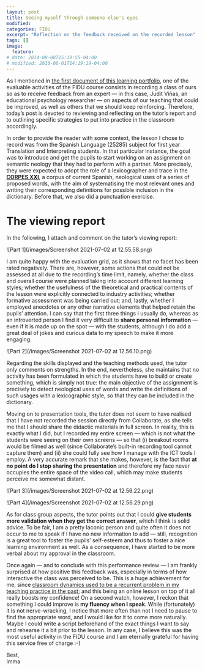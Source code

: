 ```yaml
---
layout: post
title: Seeing myself through someone else's eyes
modified:
categories: FIDU
excerpt: "Reflection on the feedback received on the recorded lesson"
tags: []
image:
  feature:
# date: 2014-08-08T15:39:55-04:00
# modified: 2016-06-01T14:19:19-04:00
---
```


As I mentioned in <a href="https://immalopez.github.io/fidu/teaching-career-and-philosophy/" target="_blank">the first document of this learning portfolio</a>, one of the evaluable activities of the FIDU course consists in recording a class of ours so as to receive feedback from an expert — in this case, Judit Viñas, an educational psychology researcher — on aspects of our teaching that could be improved, as well as others that we should keep reinforcing. Therefore, today’s post is devoted to reviewing and reflecting on the tutor’s report and to outlining specific strategies to put into practice in the classroom accordingly.

In order to provide the reader with some context, the lesson I chose to record was from the Spanish Language (25285) subject for first year Translation and Interpreting students. In that particular instance, the goal was to introduce and get the pupils to start working on an assignment on semantic neology that they had to perform with a partner. More precisely, they were expected to adopt the role of a lexicographer and trace in the <a href="https://www.rae.es/banco-de-datos/corpes-xxi" target="_blank">**CORPES XXI**</a>, a corpus of current Spanish, neological uses of a series of proposed words, with the aim of systematising the most relevant ones and writing their corresponding definitions for possible inclusion in the dictionary. Before that, we also did a punctuation exercise.

# The viewing report

In the following, I attach and comment on the tutor’s viewing report: 

![Part 1](/images/Screenshot 2021-07-02 at 12.55.58.png)

I am quite happy with the evaluation grid, as it shows that no facet has been rated negatively. There are, however, some actions that could not be assessed at all due to the recording’s time limit, namely, whether the class and overall course were planned taking into account different learning styles; whether the usefulness of the theoretical and practical contents of the lesson were explicitly connected to industry activities; whether formative assessment was being carried out; and, lastly, whether I employed anecdotes or any other narrative elements that helped retain the pupils’ attention. I can say that the first three things I usually do, whereas as an introverted person I find it very difficult to **share personal information** — even if it is made up on the spot — with the students, although I do add a great deal of jokes and curious data to my speech to make it more engaging.

![Part 2](/images/Screenshot 2021-07-02 at 12.56.10.png)

Regarding the skills displayed and the teaching methods used, the tutor only comments on strengths. In the end, nevertheless, she maintains that no activity has been formulated in which the students have to build or create something, which is simply not true: the main objective of the assignment is precisely to detect neological uses of words and write the definitions of such usages with a lexicographic style, so that they can be included in the dictionary.

Moving on to presentation tools, the tutor does not seem to have realised that I have not recorded the session directly from Collaborate, as she tells me that I should share the didactic materials in full screen. In reality, this is exactly what I did, but I recorded my entire screen —  which is not what the students were seeing on their own screens — so that (i) breakout rooms would be filmed as well (since Collaborate’s built-in recording tool cannot capture them) and (ii) she could fully see how I manage with the ICT tools I employ. A very accurate remark that she makes, however, is the fact that **at no point do I stop sharing the presentation** and therefore my face never occupies the entire space of the video call, which may make students perceive me somewhat distant.

![Part 3](/images/Screenshot 2021-07-02 at 12.56.22.png)

![Part 4](/images/Screenshot 2021-07-02 at 12.56.29.png)

As for class group aspects, the tutor points out that I could **give students more validation when they get the correct answer**, which I think is solid advice. To be fair, I am a pretty laconic person and quite often it does not occur to me to speak if I have no new information to add — still, recognition is a great tool to foster the pupils’ self-esteem and thus to foster a nice learning environment as well. As a consequence, I have started to be more verbal about my approval in the classroom.

Once again — and to conclude with this performance review — I am frankly surprised at how positive this feedback was, especially in terms of how interactive the class was perceived to be. This is a huge achievement for me, since <a href="https://immalopez.github.io/blog/cierre-practicas/" target="_blank">classroom dynamics used to be a recurrent problem in my teaching practice in the past</a>; and this being an online lesson on top of it all really boosts my confidence! On a second watch, however, I reckon that something I could improve is **my fluency when I speak**. While (fortunately) it is not nerve-wracking, I notice that more often than not I need to pause to find the appropriate word, and I would like for it to come more naturally. Maybe I could write a script beforehand of the exact things I want to say and rehearse it a bit prior to the lesson. In any case, I believe this was the most useful activity in the FIDU course and I am eternally grateful for having this service free of charge :-)

Best,<br />
Imma
